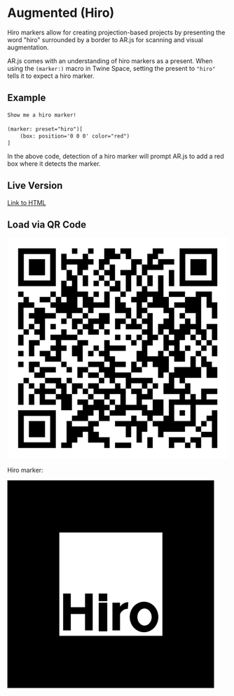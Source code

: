 # Augmented (Hiro)

Hiro markers allow for creating projection-based projects by presenting the word "hiro" surrounded by a border to AR.js for scanning and visual augmentation.

AR.js comes with an understanding of hiro markers as a present. When using the `(marker:)` macro in Twine Space, setting the present to `"hiro"` tells it to expect a hiro marker.

## Example

```twee
Show me a hiro marker!

(marker: preset="hiro")[
    (box: position='0 0 0' color="red")
]
```

In the above code, detection of a hiro marker will prompt AR.js to add a red box where it detects the marker.

## Live Version

[Link to HTML](https://videlais.github.io/twine-space/examples/ar/augmented-hiro.html)

## Load via QR Code

![QR code loader](qr-code-hiro.png)

Hiro marker:

![Hiro marker](hiro.png)
